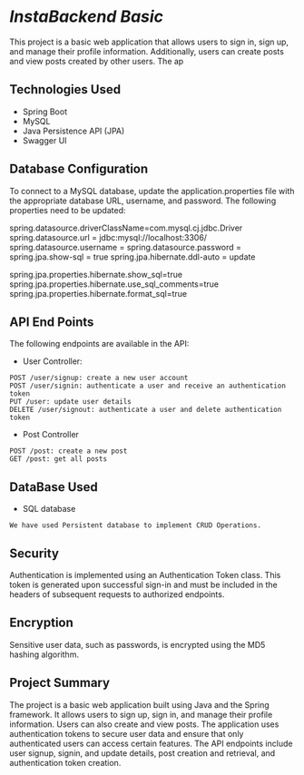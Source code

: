 
# *InstaBackend Basic*

This project is a basic web application that allows users to sign in, sign up, and manage their profile information. Additionally, users can create posts and view posts created by other users. The ap



## Technologies Used

- Spring Boot
- MySQL
- Java Persistence API (JPA)
- Swagger UI

## Database Configuration
To connect to a MySQL database, update the application.properties file with the appropriate database URL, username, and password. The following properties need to be updated:

spring.datasource.driverClassName=com.mysql.cj.jdbc.Driver
spring.datasource.url = jdbc:mysql://localhost:3306/<DatabaseName>
spring.datasource.username = <userName>
spring.datasource.password = <password>
spring.jpa.show-sql = true
spring.jpa.hibernate.ddl-auto = update

spring.jpa.properties.hibernate.show_sql=true
spring.jpa.properties.hibernate.use_sql_comments=true
spring.jpa.properties.hibernate.format_sql=true

## API End Points

The following endpoints are available in the API:

* User Controller:
```
POST /user/signup: create a new user account
POST /user/signin: authenticate a user and receive an authentication token
PUT /user: update user details
DELETE /user/signout: authenticate a user and delete authentication token
```

* Post Controller
```
POST /post: create a new post
GET /post: get all posts
```

## DataBase Used
* SQL database
```
We have used Persistent database to implement CRUD Operations.
```

## Security

Authentication is implemented using an Authentication Token class. This token is generated upon successful sign-in and must be included in the headers of subsequent requests to authorized endpoints.

## Encryption

Sensitive user data, such as passwords, is encrypted using the MD5 hashing algorithm.

## Project Summary

The project is a basic web application built using Java and the Spring framework. It allows users to sign up, sign in, and manage their profile information. Users can also create and view posts. The application uses authentication tokens to secure user data and ensure that only authenticated users can access certain features. The API endpoints include user signup, signin, and update details, post creation and retrieval, and authentication token creation. 

